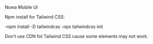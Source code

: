 Nowa Mobile UI

Npm install for Tailwind CSS:

  -npm install -D tailwindcss
  -npx tailwindcss init
  
Don't use CDN fot Tailwind CSS cause some elements may not work.
